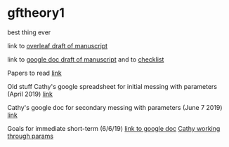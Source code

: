 # gftheory1
best thing ever

link to [overleaf draft of manuscript](https://www.overleaf.com/8617445326hpkmjzqfnhny)

link to [google doc draft of manuscript](https://docs.google.com/document/d/18pdw5CttDYdg0V2INHVagD7uho_z5mFYnUFtDHbsCYY/edit) and to [checklist](https://docs.google.com/spreadsheets/d/1PYLRiYHiHy9lDqOb5EaeKS1fbv7OepgbmYvIK_CGsio/edit#gid=0)




Papers to read [link](https://docs.google.com/document/d/1YSSJ3pQS20gm4mp8YRLurmDBBZoDQ8-GD3g4ozgZDNU/edit)




Old stuff
Cathy's google spreadsheet for initial messing with parameters (April 2019) [link](https://docs.google.com/spreadsheets/d/14gh12Of1F_VeX10QlTgATpllZXAV0Zi9Xzffgasj_cM/edit?usp=sharing)

Cathy's google doc for secondary messing with parameters (June 7 2019) [link](https://docs.google.com/document/d/1_6jouSY6RkJQNSS9mhtjfyWaLlQ3mIwf7JqyH8RXUNk/edit)

Goals for immediate short-term (6/6/19) [link to google doc](https://docs.google.com/document/d/1c7v50N8wgPZeUhGdkkWxScgXnPjqjDlDxqpt6fnb2kA/edit) 
[Cathy working through params](https://docs.google.com/document/d/1_6jouSY6RkJQNSS9mhtjfyWaLlQ3mIwf7JqyH8RXUNk/edit) 
